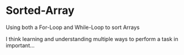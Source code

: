 # Sorted-Array
Using both a For-Loop and While-Loop to sort Arrays

I think learning and understanding multiple ways to perform a task in important...
